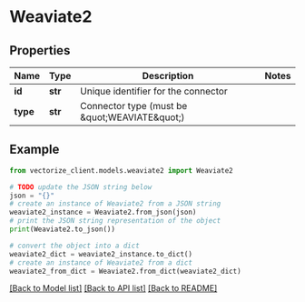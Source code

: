 # Weaviate2


## Properties

Name | Type | Description | Notes
------------ | ------------- | ------------- | -------------
**id** | **str** | Unique identifier for the connector | 
**type** | **str** | Connector type (must be \&quot;WEAVIATE\&quot;) | 

## Example

```python
from vectorize_client.models.weaviate2 import Weaviate2

# TODO update the JSON string below
json = "{}"
# create an instance of Weaviate2 from a JSON string
weaviate2_instance = Weaviate2.from_json(json)
# print the JSON string representation of the object
print(Weaviate2.to_json())

# convert the object into a dict
weaviate2_dict = weaviate2_instance.to_dict()
# create an instance of Weaviate2 from a dict
weaviate2_from_dict = Weaviate2.from_dict(weaviate2_dict)
```
[[Back to Model list]](../README.md#documentation-for-models) [[Back to API list]](../README.md#documentation-for-api-endpoints) [[Back to README]](../README.md)


